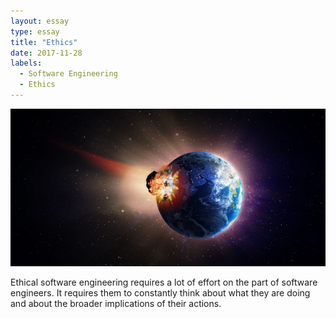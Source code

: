 ```yaml
---
layout: essay
type: essay
title: "Ethics"
date: 2017-11-28
labels:
  - Software Engineering
  - Ethics
---
```


<img class="ui image" src="../images/meteor.jpg">

Ethical software engineering requires a lot of effort on the part of software engineers. It requires them to constantly think about what they are doing and about the broader implications of their actions.
